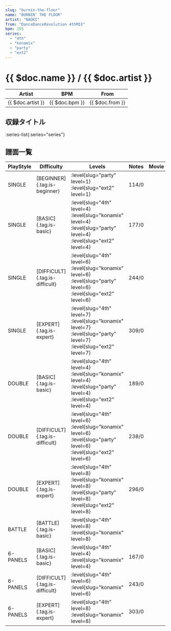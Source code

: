 ```yaml
---
slug: "burnin-the-floor"
name: "BURNIN' THE FLOOR"
artist: "NAOKI"
from: "DanceDanceRevolution 4thMIX"
bpm: 155
series:
  - "4th"
  - "konamix"
  - "party"
  - "ext2"
---
```


# {{ $doc.name }} / {{ $doc.artist }}

|Artist|BPM|From|
|------|---|----|
|{{ $doc.artist }}|{{ $doc.bpm }}|{{ $doc.from }}|

## 収録タイトル

:series-list{:series="series"}

## 譜面一覧

|PlayStyle|Difficulty|Levels|Notes|Movie|
|---------|----------|------|-----|-----|
|SINGLE|[BEGINNER]{.tag.is-beginner}|:level{slug="party" level=1} :level{slug="ext2" level=1}|114/0||
|SINGLE|[BASIC]{.tag.is-basic}|:level{slug="4th" level=4} :level{slug="konamix" level=4} :level{slug="party" level=4} :level{slug="ext2" level=4}|177/0||
|SINGLE|[DIFFICULT]{.tag.is-difficult}|:level{slug="4th" level=6} :level{slug="konamix" level=6} :level{slug="party" level=6} :level{slug="ext2" level=6}|244/0||
|SINGLE|[EXPERT]{.tag.is-expert}|:level{slug="4th" level=7} :level{slug="konamix" level=7} :level{slug="party" level=7} :level{slug="ext2" level=7}|309/0||
|DOUBLE|[BASIC]{.tag.is-basic}|:level{slug="4th" level=4} :level{slug="konamix" level=4} :level{slug="party" level=4} :level{slug="ext2" level=4}|189/0||
|DOUBLE|[DIFFICULT]{.tag.is-difficult}|:level{slug="4th" level=6} :level{slug="konamix" level=6} :level{slug="party" level=6} :level{slug="ext2" level=6}|238/0||
|DOUBLE|[EXPERT]{.tag.is-expert}|:level{slug="4th" level=8} :level{slug="konamix" level=8} :level{slug="party" level=8} :level{slug="ext2" level=8}|296/0||
|BATTLE|[BATTLE]{.tag.is-basic}|:level{slug="4th" level=8} :level{slug="konamix" level=8}|||
|6-PANELS|[BASIC]{.tag.is-basic}|:level{slug="4th" level=4} :level{slug="konamix" level=4}|167/0||
|6-PANELS|[DIFFICULT]{.tag.is-difficult}|:level{slug="4th" level=6} :level{slug="konamix" level=6}|243/0||
|6-PANELS|[EXPERT]{.tag.is-expert}|:level{slug="4th" level=8} :level{slug="konamix" level=8}|303/0||
